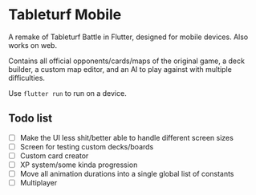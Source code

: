 # Tableturf Mobile

A remake of Tableturf Battle in Flutter, designed for mobile devices. Also works on web.

Contains all official opponents/cards/maps of the original game, a deck builder, a custom map editor, and an AI to play against with multiple difficulties.

Use `flutter run` to run on a device.

## Todo list

- [ ] Make the UI less shit/better able to handle different screen sizes
- [ ] Screen for testing custom decks/boards
- [ ] Custom card creator
- [ ] XP system/some kinda progression
- [ ] Move all animation durations into a single global list of constants
- [ ] Multiplayer
